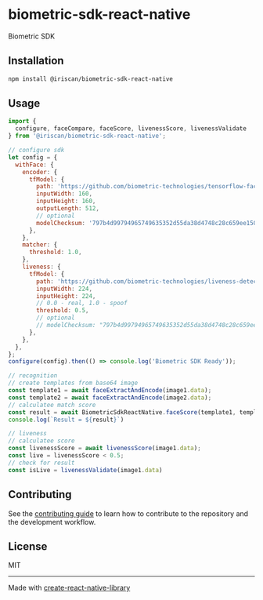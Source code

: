 # biometric-sdk-react-native

Biometric SDK

## Installation

```sh
npm install @iriscan/biometric-sdk-react-native
```

## Usage

```js
import {
  configure, faceCompare, faceScore, livenessScore, livenessValidate
} from '@iriscan/biometric-sdk-react-native';

// configure sdk
let config = {
  withFace: {
    encoder: {
      tfModel: {
        path: 'https://github.com/biometric-technologies/tensorflow-facenet-model-test/raw/master/model.tflite',
        inputWidth: 160,
        inputHeight: 160,
        outputLength: 512,
        // optional
        modelChecksum: '797b4d99794965749635352d55da38d4748c28c659ee1502338badee4614ed06',
      },
    },
    matcher: {
      threshold: 1.0,
    },
    liveness: {
      tfModel: {
        path: 'https://github.com/biometric-technologies/liveness-detection-model/releases/download/v0.2.0/deePix.tflite',
        inputWidth: 224,
        inputHeight: 224,
        // 0.0 - real, 1.0 - spoof
        threshold: 0.5,
        // optional
        // modelChecksum: "797b4d99794965749635352d55da38d4748c28c659ee1502338badee4614ed06",
      },
    },
  },
};
configure(config).then(() => console.log('Biometric SDK Ready'));

// recognition
// create templates from base64 image
const template1 = await faceExtractAndEncode(image1.data);
const template2 = await faceExtractAndEncode(image2.data);
// calculatee match score
const result = await BiometricSdkReactNative.faceScore(template1, template2);
console.log(`Result = ${result}`)

// liveness
// calculatee score
const livenessScore = await livenessScore(image1.data);
const live = livenessScore < 0.5;
// check for result
const isLive = livenessValidate(image1.data)
```

## Contributing

See the [contributing guide](CONTRIBUTING.md) to learn how to contribute to the repository and the development workflow.

## License

MIT

---

Made with [create-react-native-library](https://github.com/callstack/react-native-builder-bob)
